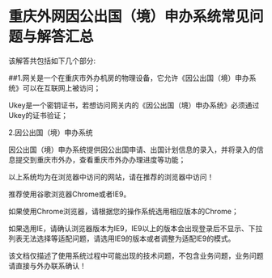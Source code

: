 # 重庆外网因公出国（境）申办系统常见问题与解答汇总

该解答共包括如下几个部分:

\#\#1.网关是一个在重庆市外办机房的物理设备，它允许《因公出国（境）申办系统》可以在互联网上被访问；

Ukey是一个密钥证书，若想访问网关内的《因公出国（境）申办系统》必须通过Ukey的证书验证；

2.因公出国（境）申办系统

因公出国（境）申办系统提供因公出国申请、出国计划信息的录入，并将录入的信息提交到重庆市外办，查看重庆市外办办理进度等功能；

以上系统均为在浏览器中访问的网站，请在推荐的浏览器中访问！

推荐使用谷歌浏览器Chrome或者IE9。

如果使用Chrome浏览器，请根据您的操作系统选用相应版本的Chrome；

如果选用IE，请确认浏览器版本为IE9，IE9以上的版本会出现登录后不显示、下拉列表无法选择等适配问题，请选用IE9的版本或者调整为适配IE9的模式。

该文档仅描述了使用系统过程中可能出现的技术问题，不包含业务问题，业务问题请直接与外办联系确认！

